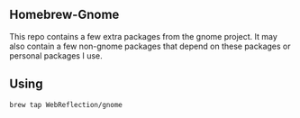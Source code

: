 Homebrew-Gnome
--------------

This repo contains a few extra packages from the gnome project.
It may also contain a few non-gnome packages that depend on these packages
or personal packages I use.

Using
-----

```
brew tap WebReflection/gnome
```
